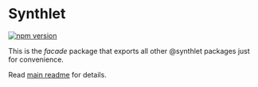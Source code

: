 # Synthlet

[![npm version](https://img.shields.io/npm/v/synthlet)](https://www.npmjs.com/package/synthlet)

This is the _facade_ package that exports all other @synthlet packages just for convenience.

Read [main readme](/README.md) for details.
